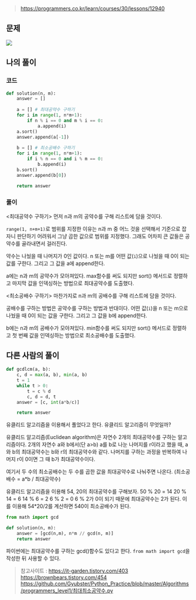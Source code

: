 > https://programmers.co.kr/learn/courses/30/lessons/12940

## 문제
![](https://images.velog.io/images/suasue/post/d824ebaa-d063-43fd-855d-add49a4fba1d/%EC%B5%9C%EB%8C%80.png)

## 나의 풀이
### 코드
```python
def solution(n, m):
    answer = []
   
    a = [] # 최대공약수 구하기
    for i in range(1, n*m+1):
        if n % i == 0 and m % i == 0:
            a.append(i)
    a.sort()
    answer.append(a[-1])
   
    b = [] # 최소공배수 구하기
    for i in range(1, n*m+1):
        if i % n == 0 and i % m == 0:
            b.append(i)
    b.sort()
    answer.append(b[0])
    
    return answer
```            

### 풀이

<최대공약수 구하기>
먼저 n과 m의 공약수를 구해 리스트에 담을 것이다. 

`range(1, n+m+1)`로 범위를 지정한 이유는 n과 m 중 어느 것을 선택해서 기준으로 잡자니 판단하기 어려워서 그냥 곱한 값으로 범위를 지정했다. 그래도 어차피 큰 값들은 공약수를 골라내면서 걸러진다. 

약수는 나눴을 때 나머지가 0인 값이다. n 또는 m를 어떤 값(`i`)으로 나눴을 때 0이 되는 값를 구한다. 그리고 그 값을 a에 append한다.

a에는 n과 m의 공약수가 모아져있다. max함수를 써도 되지만 sort() 메서드로 정렬하고 마지막 값을 인덱싱하는 방법으로 최대공약수를 도출했다. 

<최소공배수 구하기>
마찬가지로 n과 m의 공배수를 구해 리스트에 담을 것이다. 

공배수를 구하는 방법은 공약수를 구하는 방법과 반대이다. 어떤 값(`i`)을 n 또는 m으로 나눴을 때 0이 되는 값을 구한다. 그리고 그 값을 b에 append한다.

b에는 n과 m의 공배수가 모아져있다. min함수를 써도 되지만 sort() 메서드로 정렬하고 첫 번째 값을 인덱싱하는 방법으로 최소공배수를 도출했다. 

## 다른 사람의 풀이
```python
def gcdlcm(a, b):
    c, d = max(a, b), min(a, b)
    t = 1
    while t > 0:
        t = c % d
        c, d = d, t
    answer = [c, int(a*b/c)]

    return answer
```
유클리드 알고리즘을 이용해서 풀었다고 한다. 유클리드 알고리즘이 무엇일까?

유클리드 알고리즘(Euclidean algorithm)은 자연수 2개의 최대공약수를 구하는 알고리즘이다. 2개의 자연수 a와 b에서(단 a>b) a를 b로 나눈 나머지를 r이라고 했을 때, a와 b의 최대공약수는 b와 r의 최대공약수와 같다. 나머지를 구하는 과정을 반복하여 나머지 r이 0이면 그 때 b가 최대공약수이다. 

여기서 두 수의 최소공배수는 두 수를 곱한 값을 최대공약수로 나눠주면 나온다. (최소공배수 = a*b / 최대공약수)

유클리드 알고리즘을 이용해 54, 20의 최대공약수를 구해보자.
50 % 20 = 14
20 % 14 = 6
14 % 6 = 2
6 % 2 = 0
6 % 2가 0이 되기 때문에 최대공약수는 2가  된다. 
이를 이용해 54*20/2를 계산하면 540이 최소공배수가 된다.

```python
from math import gcd

def solution(n, m):
    answer = [gcd(n,m), n*m // gcd(n, m)]
    return answer 
```
파이썬에는 최대공약수를 구하는 gcd()함수도 있다고 한다.
`from math import gcd`을 작성한 뒤 사용할 수 있다.

> 참고사이트 : 
https://it-garden.tistory.com/403
https://brownbears.tistory.com/454
https://github.com/Gyubster/Python_Practice/blob/master/Algorithms/programmers_level1/최대최소공약수.py